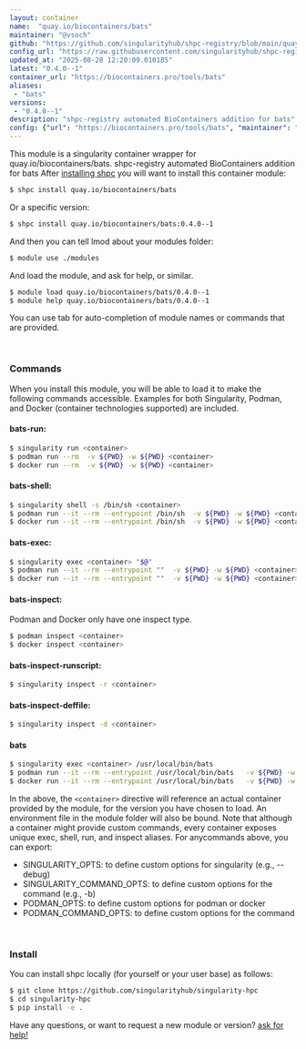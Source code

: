 ```yaml
---
layout: container
name:  "quay.io/biocontainers/bats"
maintainer: "@vsoch"
github: "https://github.com/singularityhub/shpc-registry/blob/main/quay.io/biocontainers/bats/container.yaml"
config_url: "https://raw.githubusercontent.com/singularityhub/shpc-registry/main/quay.io/biocontainers/bats/container.yaml"
updated_at: "2025-08-28 12:20:09.010185"
latest: "0.4.0--1"
container_url: "https://biocontainers.pro/tools/bats"
aliases:
 - "bats"
versions:
 - "0.4.0--1"
description: "shpc-registry automated BioContainers addition for bats"
config: {"url": "https://biocontainers.pro/tools/bats", "maintainer": "@vsoch", "description": "shpc-registry automated BioContainers addition for bats", "latest": {"0.4.0--1": "sha256:8a79f2694f4b14702e39dfb9927a3266afc23408c10ab4c254148ae8f71ae0fb"}, "tags": {"0.4.0--1": "sha256:8a79f2694f4b14702e39dfb9927a3266afc23408c10ab4c254148ae8f71ae0fb"}, "docker": "quay.io/biocontainers/bats", "aliases": {"bats": "/usr/local/bin/bats"}}
---
```


This module is a singularity container wrapper for quay.io/biocontainers/bats.
shpc-registry automated BioContainers addition for bats
After [installing shpc](#install) you will want to install this container module:


```bash
$ shpc install quay.io/biocontainers/bats
```

Or a specific version:

```bash
$ shpc install quay.io/biocontainers/bats:0.4.0--1
```

And then you can tell lmod about your modules folder:

```bash
$ module use ./modules
```

And load the module, and ask for help, or similar.

```bash
$ module load quay.io/biocontainers/bats/0.4.0--1
$ module help quay.io/biocontainers/bats/0.4.0--1
```

You can use tab for auto-completion of module names or commands that are provided.

<br>

### Commands

When you install this module, you will be able to load it to make the following commands accessible.
Examples for both Singularity, Podman, and Docker (container technologies supported) are included.

#### bats-run:

```bash
$ singularity run <container>
$ podman run --rm  -v ${PWD} -w ${PWD} <container>
$ docker run --rm  -v ${PWD} -w ${PWD} <container>
```

#### bats-shell:

```bash
$ singularity shell -s /bin/sh <container>
$ podman run --it --rm --entrypoint /bin/sh  -v ${PWD} -w ${PWD} <container>
$ docker run --it --rm --entrypoint /bin/sh  -v ${PWD} -w ${PWD} <container>
```

#### bats-exec:

```bash
$ singularity exec <container> "$@"
$ podman run --it --rm --entrypoint ""  -v ${PWD} -w ${PWD} <container> "$@"
$ docker run --it --rm --entrypoint ""  -v ${PWD} -w ${PWD} <container> "$@"
```

#### bats-inspect:

Podman and Docker only have one inspect type.

```bash
$ podman inspect <container>
$ docker inspect <container>
```

#### bats-inspect-runscript:

```bash
$ singularity inspect -r <container>
```

#### bats-inspect-deffile:

```bash
$ singularity inspect -d <container>
```


#### bats

```bash
$ singularity exec <container> /usr/local/bin/bats
$ podman run --it --rm --entrypoint /usr/local/bin/bats   -v ${PWD} -w ${PWD} <container> -c " $@"
$ docker run --it --rm --entrypoint /usr/local/bin/bats   -v ${PWD} -w ${PWD} <container> -c " $@"
```



In the above, the `<container>` directive will reference an actual container provided
by the module, for the version you have chosen to load. An environment file in the
module folder will also be bound. Note that although a container
might provide custom commands, every container exposes unique exec, shell, run, and
inspect aliases. For anycommands above, you can export:

 - SINGULARITY_OPTS: to define custom options for singularity (e.g., --debug)
 - SINGULARITY_COMMAND_OPTS: to define custom options for the command (e.g., -b)
 - PODMAN_OPTS: to define custom options for podman or docker
 - PODMAN_COMMAND_OPTS: to define custom options for the command

<br>

### Install

You can install shpc locally (for yourself or your user base) as follows:

```bash
$ git clone https://github.com/singularityhub/singularity-hpc
$ cd singularity-hpc
$ pip install -e .
```

Have any questions, or want to request a new module or version? [ask for help!](https://github.com/singularityhub/singularity-hpc/issues)